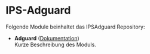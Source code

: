 # IPS-Adguard

Folgende Module beinhaltet das IPSAdguard Repository:

- __Adguard__ ([Dokumentation](Adguard))  
	Kurze Beschreibung des Moduls.
